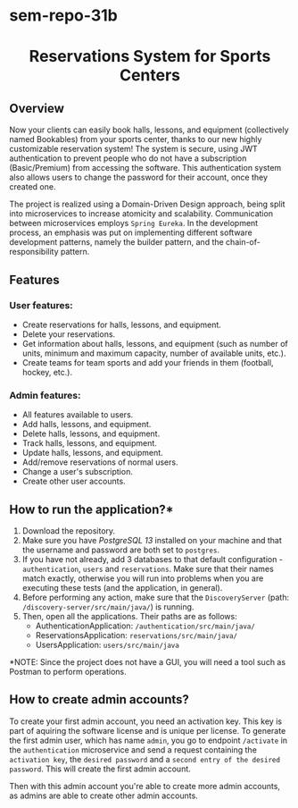 # sem-repo-31b

# <center> Reservations System for Sports Centers </center>

## Overview
Now your clients can easily book halls, lessons, and equipment (collectively named Bookables) from your sports center,
thanks to our new highly customizable reservation system! The system is secure, using JWT authentication to prevent
people who do not have a subscription (Basic/Premium) from accessing the software. This authentication system also
allows users to change the password for their account, once they created one.

The project is realized using a Domain-Driven Design approach, being split into microservices to increase atomicity
and scalability. Communication between microservices employs `Spring Eureka`. In the development process, an emphasis
was put on implementing different software development patterns, namely the builder pattern, and the
chain-of-responsibility pattern.

## Features
### User features:
* Create reservations for halls, lessons, and equipment.
* Delete your reservations.
* Get information about halls, lessons, and equipment (such as number of units, minimum and maximum capacity, number of
  available units, etc.).
* Create teams for team sports and add your friends in them (football, hockey, etc.).

### Admin features:
* All features available to users.
* Add halls, lessons, and equipment.
* Delete halls, lessons, and equipment.
* Track halls, lessons, and equipment.
* Update halls, lessons, and equipment.
* Add/remove reservations of normal users.
* Change a user's subscription.
* Create other user accounts.

## How to run the application?*
1. Download the repository.
2. Make sure you have *PostgreSQL 13* installed on your machine and that the username
   and password are both set to `postgres`.
3. If you have not already, add 3 databases to that default configuration - `authentication`,
   `users` and `reservations`. Make sure that their names match exactly, otherwise you will
   run into problems when you are executing these tests (and the application, in general).
4. Before performing any action, make sure that the `DiscoveryServer` (path: `/discovery-server/src/main/java/`)
   is running.
5. Then, open all the applications. Their paths are as follows:
    * AuthenticationApplication: `/authentication/src/main/java/`
    * ReservationsApplication: `reservations/src/main/java/`
    * UsersApplication: `users/src/main/java`

*NOTE: Since the project does not have a GUI, you will need a tool such as Postman to perform operations.

## How to create admin accounts?
To create your first admin account, you need an activation key. This key is part of aquiring the software license and is unique per license. To generate the first admin user, which has name `admin`, you go to endpoint `/activate` in the `authentication` microservice and send a request containing the `activation key`, the `desired password` and a `second entry of the desired password`. This will create the first admin account. 

Then with this admin account you're able to create more admin accounts, as admins are able to create other admin accounts.